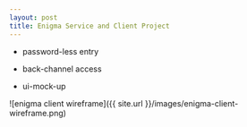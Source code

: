 ```yaml
---
layout: post
title: Enigma Service and Client Project
---
```


* password-less entry
* back-channel access

* ui-mock-up

![enigma client wireframe]({{ site.url }}/images/enigma-client-wireframe.png)

